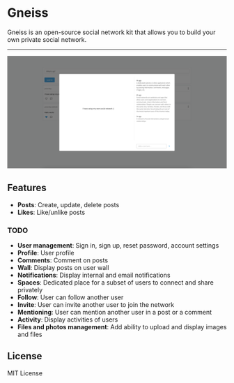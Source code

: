 # Gneiss

Gneiss is an open-source social network kit that allows you to build your own private social network.

---
![Gneiss Social Network Kit](assets/gneiss.png)


## Features

* **Posts**:  Create, update, delete posts
* **Likes**: Like/unlike posts

### TODO

* **User management**:  Sign in, sign up, reset password, account settings
* **Profile**: User profile
* **Comments**: Comment on posts
* **Wall**: Display posts on user wall
* **Notifications**: Display internal and email notifications
* **Spaces**: Dedicated place for a subset of users to connect and share privately
* **Follow**: User can follow another user
* **Invite**: User can invite another user to join the network
* **Mentioning**: User can mention another user in a post or a comment
* **Activity**: Display activities of users  
* **Files and photos management**: Add ability to upload and display images and files

## License

MIT License
